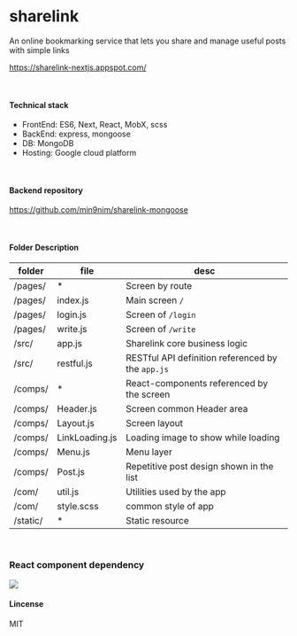 # sharelink
An online bookmarking service that lets you share and manage useful posts with simple links

<https://sharelink-nextjs.appspot.com/>

<br>

#### Technical stack
- FrontEnd: ES6, Next, React, MobX, scss
- BackEnd: express, mongoose
- DB: MongoDB
- Hosting: Google cloud platform

<br>

#### Backend repository
<https://github.com/min9nim/sharelink-mongoose>

<br>

#### Folder Description
folder | file | desc
--- | --- | ---
/pages/ | * | Screen by route
/pages/ | index.js | Main screen `/`
/pages/ | login.js | Screen of `/login`
/pages/ | write.js | Screen of `/write`
/src/ | app.js | Sharelink core business logic
/src/ | restful.js | RESTful API definition referenced by the `app.js`
/comps/ | * | React-components referenced by the screen
/comps/ | Header.js| Screen common Header area
/comps/ | Layout.js| Screen layout
/comps/ | LinkLoading.js| Loading image to show while loading
/comps/ | Menu.js| Menu layer
/comps/ | Post.js| Repetitive post design shown in the list
/com/ | util.js| Utilities used by the app
/com/ | style.scss| common style of app
/static/ | * | Static resource

<br>

### React component dependency
<img src="https://sharelink-nextjs.appspot.com/static/component-dependency.svg">

<br>

#### Lincense
MIT

